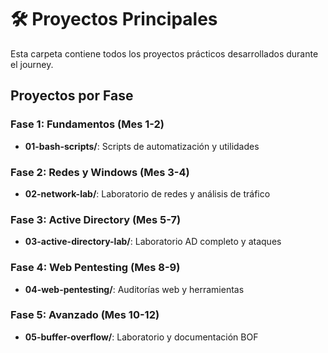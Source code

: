 # 🛠️ Proyectos Principales

Esta carpeta contiene todos los proyectos prácticos desarrollados durante el journey.

## Proyectos por Fase

### Fase 1: Fundamentos (Mes 1-2)
- **01-bash-scripts/**: Scripts de automatización y utilidades

### Fase 2: Redes y Windows (Mes 3-4)
- **02-network-lab/**: Laboratorio de redes y análisis de tráfico

### Fase 3: Active Directory (Mes 5-7)
- **03-active-directory-lab/**: Laboratorio AD completo y ataques

### Fase 4: Web Pentesting (Mes 8-9)
- **04-web-pentesting/**: Auditorías web y herramientas

### Fase 5: Avanzado (Mes 10-12)
- **05-buffer-overflow/**: Laboratorio y documentación BOF
